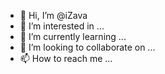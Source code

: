 - 👋 Hi, I’m @iZava
- 👀 I’m interested in ...
- 🌱 I’m currently learning ...
- 💞️ I’m looking to collaborate on ...
- 📫 How to reach me ...

<!---
iZava/iZava is a ✨ special ✨ repository because its `README.md` (this file) appears on your GitHub profile.
You can click the Preview link to take a look at your changes.
--->
